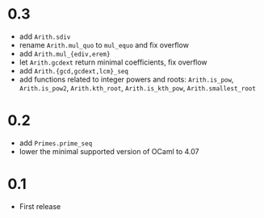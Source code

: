 # 0.3

- add `Arith.sdiv`
- rename `Arith.mul_quo` to `mul_equo` and fix overflow
- add `Arith.mul_{ediv,erem}`
- let `Arith.gcdext` return minimal coefficients, fix overflow
- add `Arith.{gcd,gcdext,lcm}_seq`
- add functions related to integer powers and roots: `Arith.is_pow`,
  `Arith.is_pow2`, `Arith.kth_root`, `Arith.is_kth_pow`, `Arith.smallest_root`

# 0.2

- add `Primes.prime_seq`
- lower the minimal supported version of OCaml to 4.07

# 0.1

- First release
